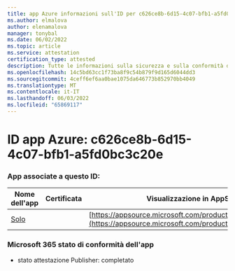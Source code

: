 ```yaml
---
title: app Azure informazioni sull'ID per c626ce8b-6d15-4c07-bfb1-a5fd0bc3c20e
ms.author: elmalova
author: elenamalova
manager: tonybal
ms.date: 06/02/2022
ms.topic: article
ms.service: attestation
certification_type: attested
description: Tutte le informazioni sulla sicurezza e sulla conformità disponibili per c626ce8b-6d15-4c07-bfb1-a5fd0bc3c20e.
ms.openlocfilehash: 14c5bd63cc1f73ba8f9c54b879f9d165d6044dd3
ms.sourcegitcommit: 4ceff6ef6aa0bae1075da646773b852970bb4049
ms.translationtype: MT
ms.contentlocale: it-IT
ms.lasthandoff: 06/03/2022
ms.locfileid: "65869117"
---
```

# <a name="azure-app-id-c626ce8b-6d15-4c07-bfb1-a5fd0bc3c20e"></a>ID app Azure: c626ce8b-6d15-4c07-bfb1-a5fd0bc3c20e


### <a name="apps-associated-with-this-id"></a>App associate a questo ID:
| **Nome dell'app** | **Certificata** | **Visualizzazione in AppSource** |
|--------------|---------------|-----------------------|
| [Solo](../forward/WA200003826.md) |  | [https://appsource.microsoft.com/product/office/WA200003826](https://appsource.microsoft.com/product/office/WA200003826) |

### <a name="microsoft-365-app-compliance-status"></a>Microsoft 365 stato di conformità dell'app
- stato attestazione Publisher: completato
